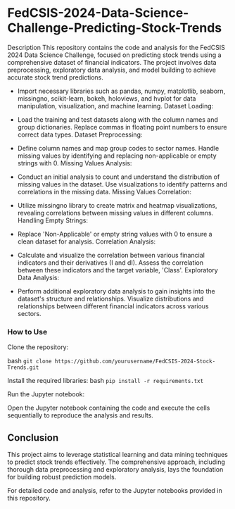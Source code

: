# FedCSIS-2024-Data-Science-Challenge-Predicting-Stock-Trends

Description
This repository contains the code and analysis for the FedCSIS 2024 Data Science Challenge, focused on predicting stock trends using a comprehensive dataset of financial indicators. The project involves data preprocessing, exploratory data analysis, and model building to achieve accurate stock trend predictions.


- Import necessary libraries such as pandas, numpy, matplotlib, seaborn, missingno, scikit-learn, bokeh, holoviews, and hvplot for data manipulation, visualization, and machine learning.
Dataset Loading:

- Load the training and test datasets along with the column names and group dictionaries.
Replace commas in floating point numbers to ensure correct data types.
Dataset Preprocessing:

- Define column names and map group codes to sector names.
Handle missing values by identifying and replacing non-applicable or empty strings with 0.
Missing Values Analysis:

- Conduct an initial analysis to count and understand the distribution of missing values in the dataset.
Use visualizations to identify patterns and correlations in the missing data.
Missing Values Correlation:

- Utilize missingno library to create matrix and heatmap visualizations, revealing correlations between missing values in different columns.
Handling Empty Strings:

- Replace 'Non-Applicable' or empty string values with 0 to ensure a clean dataset for analysis.
Correlation Analysis:

- Calculate and visualize the correlation between various financial indicators and their derivatives (I and dI).
Assess the correlation between these indicators and the target variable, 'Class'.
Exploratory Data Analysis:

- Perform additional exploratory data analysis to gain insights into the dataset's structure and relationships.
Visualize distributions and relationships between different financial indicators across various sectors.

### How to Use
Clone the repository:

bash
`git clone https://github.com/yourusername/FedCSIS-2024-Stock-Trends.git`

Install the required libraries:
bash
`pip install -r requirements.txt`

Run the Jupyter notebook:

Open the Jupyter notebook containing the code and execute the cells sequentially to reproduce the analysis and results.
## Conclusion
This project aims to leverage statistical learning and data mining techniques to predict stock trends effectively. The comprehensive approach, including thorough data preprocessing and exploratory analysis, lays the foundation for building robust prediction models.

For detailed code and analysis, refer to the Jupyter notebooks provided in this repository.
